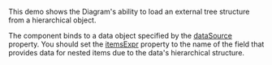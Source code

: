This demo shows the Diagram's ability to load an external tree structure from a hierarchical object. 

The component binds to a data object specified by the [dataSource](/Documentation/ApiReference/UI_Components/dxDiagram/Configuration/nodes/#dataSource) property. You should set the [itemsExpr](/Documentation/ApiReference/UI_Components/dxDiagram/Configuration/nodes/#itemsExpr) property to the name of the field that provides data for nested items due to the data's hierarchical structure.
<!--split-->